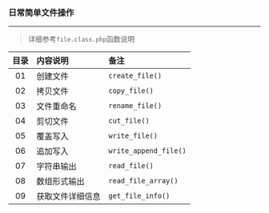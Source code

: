 ### 日常简单文件操作
------
> 详细参考`file.class.php`函数说明

| 目录 | 内容说明  |  备注  |
| :----:  | :---- |:---- |
| 01  | 创建文件 | `create_file()` |
| 02  | 拷贝文件 | `copy_file()` |
| 03  | 文件重命名 | `rename_file()` |
| 04  | 剪切文件 | `cut_file()` |
| 05  | 覆盖写入 | `write_file()` |
| 06  | 追加写入 | `write_append_file()` |
| 07  | 字符串输出 | `read_file()` |
| 08  | 数组形式输出 | `read_file_array()` |
| 09  | 获取文件详细信息 | `get_file_info()` |